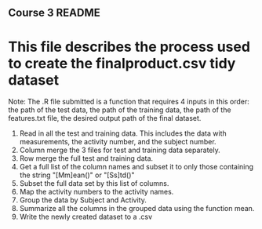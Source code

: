 ## Course 3 README
# This file describes the process used to create the finalproduct.csv tidy dataset

Note: The .R file submitted is a function that requires 4 inputs in this order: the path of the test data, the path of the training data, the path of the features.txt file, the desired output path of the final dataset.

1. Read in all the test and training data. This includes the data with measurements, the activity number, and the subject number.
2. Column merge the 3 files for test and training data separately.
3. Row merge the full test and training data.
4. Get a full list of the column names and subset it to only those containing the string "[Mm]ean()" or "[Ss]td()"
5. Subset the full data set by this list of columns.
6. Map the activity numbers to the activity names.
7. Group the data by Subject and Activity.
8. Summarize all the columns in the grouped data using the function mean.
9. Write the newly created dataset to a .csv
